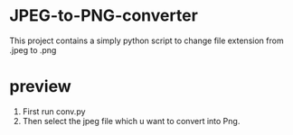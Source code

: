 # JPEG-to-PNG-converter
This project contains a simply python script to change file extension from .jpeg to .png

# preview
1. First run conv.py  
2. Then select the jpeg file which u want to convert into Png.
